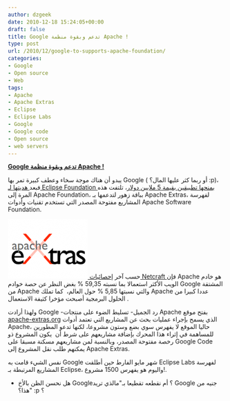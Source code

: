 ```yaml
---
author: dzgeek
date: 2010-12-18 15:24:05+00:00
draft: false
title: Google تدعم وبقوة منظمة Apache !
type: post
url: /2010/12/google-to-supports-apache-foundation/
categories:
- Google
- Open source
- Web
tags:
- Apache
- Apache Extras
- Eclipse
- Eclipse Labs
- Google
- Google code
- Open source
- web servers
---
```


**[Google تدعم وبقوة منظمة Apache !](https://www.it-scoop.com/2010/12/google-to-supports-apache-foundation)**


يبدو أن هناك موجة سخاء وعطف كبيرة تمر بها Google ( أو ربما كثر عليها المال؟ :p)، فبعد[ هديتها لـ Eclipse Foundation بمنحها تطبيقين بقيمة 5 ملايين دولار](https://www.it-scoop.com/2010/12/google-eclipse-foundation-windowbuilder-pro-codepro-profile/)، تلتفت هذه المرة إلى Apache Foundation، بباقة زهور لتدعمها بـ Apache Extras، لفهرسة المشاريع مفتوحة المصدر التي تستخدم تقنيات وأدوات Apache Software Foundation.

[![](apache-extras-185x138.png)
](https://www.it-scoop.com/2010/12/google-to-supports-apache-foundation)حسب آخر [إحصائيات Netcraft ](http://news.netcraft.com/archives/category/web-server-survey/)فإن Apache هو خادم الويب الأكثر استعمالا بما نسبته 59,35 % بغض النظر عن حصة خوادم Google المشتقة من Apache والتي نسبتها 5,85 % حول العالم،  كما تملك Apache عددا كبيرا من الحلول البرمجية أصبحت مؤخرا كثيفة الاستعمال .

ولهذا أرادت Google -رد الجميل- تسليط الضوء على منتجات Apache بفتح موقع [apache-extras.org](http://code.google.com/a/apache-extras.org/hosting/) الذي يسمح بإجراء عمليات بحث عن المشاريع التي تعتمد أدوات Apache، حاليا الموقع لا يفهرس سوي بضع وستون مشروعا، لكنها تدعو المطورين للمساهمة في إثراء هذا المحرك بإضافة مشاريعهم على شرط أن  يكون المشروع ذو رخصة مفتوحة المصدر، وبالنسبة لمن مشاريعهم مسكنة مسبقا على Google Code يمكنهم طلب نقل المشروع إلى Apache Extras.

نفس الشيء قامت به Google شهر مايو الفارط حين أطلقت Eclipse Labs لفهرسة المشاريع المرتبطة بـ Eclipse، واليوم هو يفهرس 1500 مشروع!.

- هل نحسن الظن بالأخ Google؟ أم نقطعه تقطيعا بـ"مالذي تريد Google جنيه من هذا؟" :p ؟
